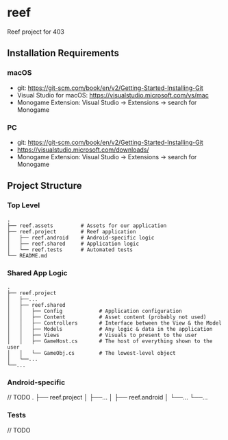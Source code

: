# reef #
Reef project for 403

## Installation Requirements ##

### macOS ###
- git: https://git-scm.com/book/en/v2/Getting-Started-Installing-Git
- Visual Studio for macOS: https://visualstudio.microsoft.com/vs/mac
- Monogame Extension: Visual Studio -> Extensions -> search for Monogame

### PC ###
- git: https://git-scm.com/book/en/v2/Getting-Started-Installing-Git
- https://visualstudio.microsoft.com/downloads/
- Monogame Extension: Visual Studio -> Extensions -> search for Monogame

## Project Structure ##

### Top Level ###
    .
    ├── reef.assets         # Assets for our application
    ├── reef.project        # Reef application 
    │   ├── reef.android    # Android-specific logic
    │   ├── reef.shared     # Application logic
    │   └── reef.tests      # Automated tests 
    └── README.md

### Shared App Logic ###
    .
    ├── reef.project
    │   ├──...
    │   ├── reef.shared
    │   │   ├── Config            # Application configuration
    │   │   ├── Content           # Asset content (probably not used)
    │   │   ├── Controllers       # Interface between the View & the Model
    │   │   ├── Models            # Any logic & data in the application
    │   │   ├── Views             # Visuals to present to the user
    │   │   ├── GameHost.cs       # The host of everything shown to the user
    │   │   └── GameObj.cs        # The lowest-level object
    │   └──...
    └──...

### Android-specific ###
// TODO
   .
   ├── reef.project
   │   ├──...
   │   ├── reef.android
   │   └──...
   └──...

### Tests ###
// TODO
